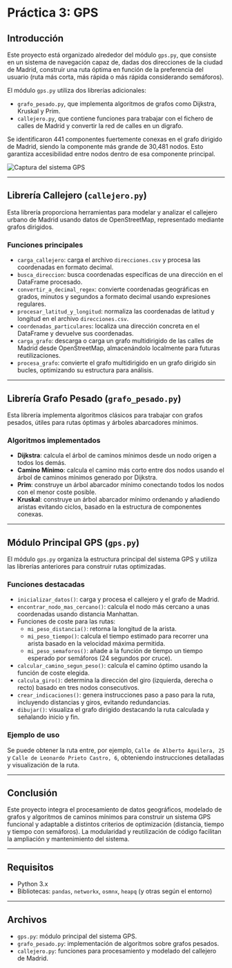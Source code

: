 # Práctica 3: GPS

## Introducción

Este proyecto está organizado alrededor del módulo `gps.py`, que consiste en un sistema de navegación capaz de, dadas dos direcciones de la ciudad de Madrid, construir una ruta óptima en función de la preferencia del usuario (ruta más corta, más rápida o más rápida considerando semáforos).

El módulo `gps.py` utiliza dos librerías adicionales:  
- `grafo_pesado.py`, que implementa algoritmos de grafos como Dijkstra, Kruskal y Prim.  
- `callejero.py`, que contiene funciones para trabajar con el fichero de calles de Madrid y convertir la red de calles en un digrafo.

Se identificaron 441 componentes fuertemente conexas en el grafo dirigido de Madrid, siendo la componente más grande de 30,481 nodos. Esto garantiza accesibilidad entre nodos dentro de esa componente principal.

![Captura del sistema GPS](images/captura_gps.png)

---

## Librería Callejero (`callejero.py`)

Esta librería proporciona herramientas para modelar y analizar el callejero urbano de Madrid usando datos de OpenStreetMap, representado mediante grafos dirigidos.

### Funciones principales

- `carga_callejero`: carga el archivo `direcciones.csv` y procesa las coordenadas en formato decimal.
- `busca_direccion`: busca coordenadas específicas de una dirección en el DataFrame procesado.
- `convertir_a_decimal_regex`: convierte coordenadas geográficas en grados, minutos y segundos a formato decimal usando expresiones regulares.
- `procesar_latitud_y_longitud`: normaliza las coordenadas de latitud y longitud en el archivo `direcciones.csv`.
- `coordenadas_particulares`: localiza una dirección concreta en el DataFrame y devuelve sus coordenadas.
- `carga_grafo`: descarga o carga un grafo multidirigido de las calles de Madrid desde OpenStreetMap, almacenándolo localmente para futuras reutilizaciones.
- `procesa_grafo`: convierte el grafo multidirigido en un grafo dirigido sin bucles, optimizando su estructura para análisis.

---

## Librería Grafo Pesado (`grafo_pesado.py`)

Esta librería implementa algoritmos clásicos para trabajar con grafos pesados, útiles para rutas óptimas y árboles abarcadores mínimos.

### Algoritmos implementados

- **Dijkstra**: calcula el árbol de caminos mínimos desde un nodo origen a todos los demás.
- **Camino Mínimo**: calcula el camino más corto entre dos nodos usando el árbol de caminos mínimos generado por Dijkstra.
- **Prim**: construye un árbol abarcador mínimo conectando todos los nodos con el menor coste posible.
- **Kruskal**: construye un árbol abarcador mínimo ordenando y añadiendo aristas evitando ciclos, basado en la estructura de componentes conexas.

---

## Módulo Principal GPS (`gps.py`)

El módulo `gps.py` organiza la estructura principal del sistema GPS y utiliza las librerías anteriores para construir rutas optimizadas.

### Funciones destacadas

- `inicializar_datos()`: carga y procesa el callejero y el grafo de Madrid.
- `encontrar_nodo_mas_cercano()`: calcula el nodo más cercano a unas coordenadas usando distancia Manhattan.
- Funciones de coste para las rutas:
  - `mi_peso_distancia()`: retorna la longitud de la arista.
  - `mi_peso_tiempo()`: calcula el tiempo estimado para recorrer una arista basado en la velocidad máxima permitida.
  - `mi_peso_semaforos()`: añade a la función de tiempo un tiempo esperado por semáforos (24 segundos por cruce).
- `calcular_camino_segun_peso()`: calcula el camino óptimo usando la función de coste elegida.
- `calcula_giro()`: determina la dirección del giro (izquierda, derecha o recto) basado en tres nodos consecutivos.
- `crear_indicaciones()`: genera instrucciones paso a paso para la ruta, incluyendo distancias y giros, evitando redundancias.
- `dibujar()`: visualiza el grafo dirigido destacando la ruta calculada y señalando inicio y fin.

### Ejemplo de uso

Se puede obtener la ruta entre, por ejemplo, `Calle de Alberto Aguilera, 25` y `Calle de Leonardo Prieto Castro, 6`, obteniendo instrucciones detalladas y visualización de la ruta.

---

## Conclusión

Este proyecto integra el procesamiento de datos geográficos, modelado de grafos y algoritmos de caminos mínimos para construir un sistema GPS funcional y adaptable a distintos criterios de optimización (distancia, tiempo y tiempo con semáforos). La modularidad y reutilización de código facilitan la ampliación y mantenimiento del sistema.

---

## Requisitos

- Python 3.x
- Bibliotecas: `pandas`, `networkx`, `osmnx`, `heapq` (y otras según el entorno)

---

## Archivos

- `gps.py`: módulo principal del sistema GPS.
- `grafo_pesado.py`: implementación de algoritmos sobre grafos pesados.
- `callejero.py`: funciones para procesamiento y modelado del callejero de Madrid.

